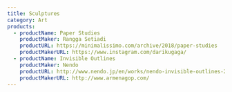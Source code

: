 ```yaml
---
title: Sculptures
category: Art
products:
  - productName: Paper Studies
    productMaker: Rangga Setiadi
    productURL: https://minimalissimo.com/archive/2018/paper-studies
    productMakerURL: https://www.instagram.com/darikugaga/
  - productName: Invisible Outlines
    productMaker: Nendo
    productURL: http://www.nendo.jp/en/works/nendo-invisible-outlines-2/?erelease
    productMakerURL: http://www.armenagop.com/
---
```

